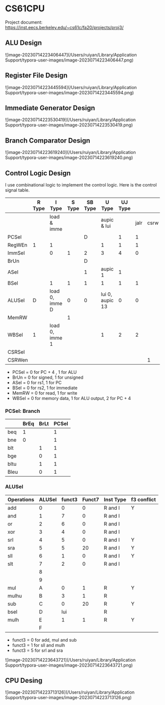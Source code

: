 # CS61CPU

Project document: https://inst.eecs.berkeley.edu/~cs61c/fa20/projects/proj3/

## ALU Design

![image-20230714223406447](/Users/ruiyan/Library/Application Support/typora-user-images/image-20230714223406447.png)

## Register File Design

![image-20230714223445594](/Users/ruiyan/Library/Application Support/typora-user-images/image-20230714223445594.png)

## Immediate Generator Design

![image-20230714223530419](/Users/ruiyan/Library/Application Support/typora-user-images/image-20230714223530419.png)

## Branch Comparator Design

![image-20230714223619240](/Users/ruiyan/Library/Application Support/typora-user-images/image-20230714223619240.png)

## Control Logic Design

I use combinational logic to implement the control logic. Here is the control signal table. 

|        | R Type | I Type         | S Type | SB Type | U Type          | UJ Type |      |      |       |
| ------ | ------ | -------------- | ------ | ------- | --------------- | ------- | ---- | ---- | ----- |
|        |        | load & imme    |        |         | aupic & lui     |         | jalr | csrw | csrwi |
| PCSel  |        |                |        | D       |                 | 1       | 1    |      |       |
| RegWEn | 1      | 1              |        |         | 1               | 1       | 1    |      |       |
| ImmSel |        | 0              | 1      | 2       | 3               | 4       | 0    |      | 5     |
| BrUn   |        |                |        | D       |                 |         |      |      |       |
| ASel   |        |                |        | 1       | aupic 1         | 1       |      |      |       |
| BSel   |        | 1              | 1      | 1       | 1               | 1       | 1    |      |       |
| ALUSel | D      | load 0, imme D | 0      | 0       | lui 0, aupic 13 | 0       | 0    |      |       |
| MemRW  |        |                | 1      |         |                 |         |      |      |       |
| WBSel  | 1      | load 0, imme 1 |        |         | 1               | 2       | 2    |      |       |
| CSRSel |        |                |        |         |                 |         |      |      | 1     |
| CSRWen |        |                |        |         |                 |         |      | 1    | 1     |

- PCSel = 0 for PC + 4 , 1 for ALU
- BrUn = 0 for signed, 1 for unsigned
- ASel = 0 for rs1, 1 for PC
- BSel = 0 for rs2, 1 for immediate
- MemRW = 0 for read, 1 for write
- WBSel = 0 for memory data, 1 for ALU output, 2 for PC + 4

### PCSel: Branch

|      | BrEq | BrLt | PCSel |
| ---- | ---- | ---- | ----- |
| beq  | 1    |      | 1     |
| bne  | 0    |      | 1     |
| blt  |      | 1    | 1     |
| bge  |      | 0    | 1     |
| bltu |      | 1    | 1     |
| Bleu |      | 0    | 1     |

### ALUSel

| Operations | ALUSel | funct3 | Funct7 | Inst Type | f3 conflict |
| ---------- | ------ | ------ | ------ | --------- | ----------- |
| add        | 0      | 0      | 0      | R and I   | Y           |
| and        | 1      | 7      | 0      | R and I   |             |
| or         | 2      | 6      | 0      | R and I   |             |
| xor        | 3      | 4      | 0      | R and I   |             |
| srl        | 4      | 5      | 0      | R and I   | Y           |
| sra        | 5      | 5      | 20     | R and I   | Y           |
| sll        | 6      | 1      | 0      | R and I   | Y           |
| slt        | 7      | 2      | 0      | R and I   |             |
|            | 8      |        |        |           |             |
|            | 9      |        |        |           |             |
| mul        | A      | 0      | 1      | R         | Y           |
| mulhu      | B      | 3      | 1      | R         |             |
| sub        | C      | 0      | 20     | R         | Y           |
| bsel       | D      | lui    |        | R         |             |
| mulh       | E      | 1      | 1      | R         | Y           |
|            | F      |        |        |           |             |

- funct3 = 0 for add, mul and sub
- funct3 = 1 for sll and mulh
- funct3 = 5 for srl and sra

![image-20230714223643721](/Users/ruiyan/Library/Application Support/typora-user-images/image-20230714223643721.png)

## CPU Desing

![image-20230714223713126](/Users/ruiyan/Library/Application Support/typora-user-images/image-20230714223713126.png)
